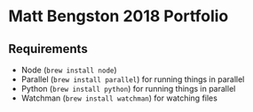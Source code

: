 # Matt Bengston 2018 Portfolio

## Requirements

- Node (`brew install node`)
- Parallel (`brew install parallel`) for running things in parallel
- Python (`brew install python`) for running things in parallel
- Watchman (`brew install watchman`) for watching files
